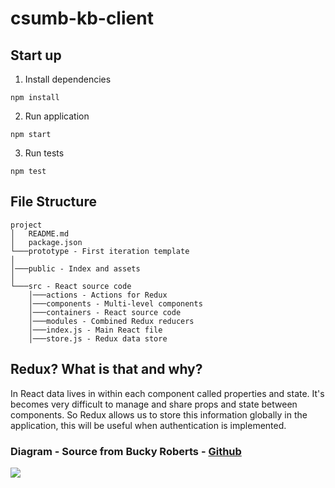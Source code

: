 # csumb-kb-client

## Start up

1. Install dependencies
```
npm install
```
2. Run application
```
npm start
```
3. Run tests
```
npm test
```

## File Structure
```
project
│   README.md
│   package.json   
└───prototype - First iteration template
│
│───public - Index and assets
│
└───src - React source code
    │───actions - Actions for Redux
    │───components - Multi-level components
    │───containers - React source code
    │───modules - Combined Redux reducers
    │───index.js - Main React file
    │───store.js - Redux data store
```
## Redux? What is that and why?
In React data lives in within each component called properties and state. It's becomes very difficult to manage and share props and state between components. So Redux allows us to store this information globally in the application, this will be useful when authentication is implemented.

### Diagram - Source from Bucky Roberts - [Github](https://github.com/buckyroberts/React-Redux-Boilerplate)
![](http://i.imgur.com/DUiL9yn.png)
